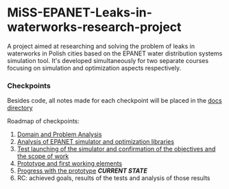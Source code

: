 # MiSS-EPANET-Leaks-in-waterworks-research-project
A project aimed at researching and solving the problem of leaks in waterworks in Polish cities based on the EPANET water distribution systems simulation tool.
It's developed simultaneously for two separate courses focusing on simulation and optimization aspects respectively.

### Checkpoints

Besides code, all notes made for each checkpoint will be placed in the [docs directory](docs)

Roadmap of checkpoints:
1. [Domain and Problem Analysis](docs/checkpoint1.md) 
2. [Analysis of EPANET simulator and optimization libraries](docs/checkpoint2.md)
3. [Test launching of the simulator and confirmation of the objectives and the scope of work](docs/checkpoint3.md)
4. [Prototype and first working elements](docs/checkpoint4.md)
5. [Progress with the prototype](docs/checkpoint5.md) ***CURRENT STATE***
6. RC: achieved goals, results of the tests and analysis of those results
